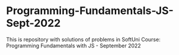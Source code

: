 # Programming-Fundamentals-JS-Sept-2022
This is repository with solutions of problems in SoftUni Course: Programming Fundamentals with JS - September 2022
